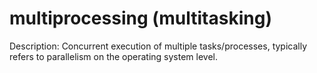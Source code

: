 # multiprocessing (multitasking)

Description: Concurrent execution of multiple tasks/processes, typically refers to parallelism on the operating system level.